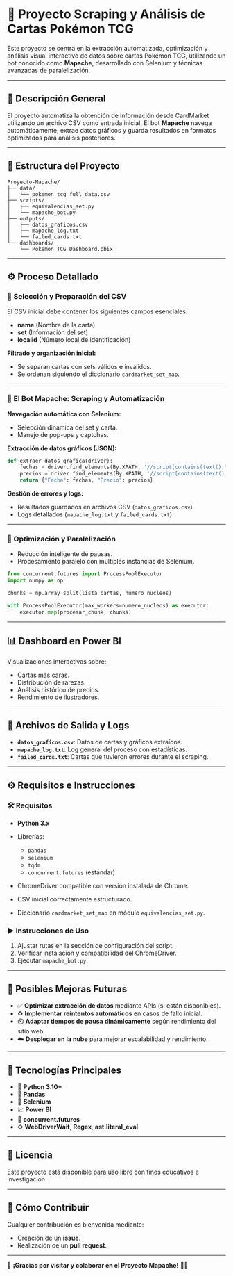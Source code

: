 # 🦝 Proyecto Scraping y Análisis de Cartas Pokémon TCG 

Este proyecto se centra en la extracción automatizada, optimización y análisis visual interactivo de datos sobre cartas Pokémon TCG, utilizando un bot conocido como **Mapache**, desarrollado con Selenium y técnicas avanzadas de paralelización.

---

## 📌 Descripción General  

El proyecto automatiza la obtención de información desde CardMarket utilizando un archivo CSV como entrada inicial. El bot **Mapache** navega automáticamente, extrae datos gráficos y guarda resultados en formatos optimizados para análisis posteriores.

---

## 📁 Estructura del Proyecto

```
Proyecto-Mapache/
├── data/
│   └── pokemon_tcg_full_data.csv
├── scripts/
│   ├── equivalencias_set.py
│   └── mapache_bot.py
├── outputs/
│   ├── datos_graficos.csv
│   ├── mapache_log.txt
│   └── failed_cards.txt
└── dashboards/
    └── Pokemon_TCG_Dashboard.pbix
```

---

## ⚙️ Proceso Detallado

### 📂 Selección y Preparación del CSV
El CSV inicial debe contener los siguientes campos esenciales:

- **name** (Nombre de la carta)
- **set** (Información del set)
- **localid** (Número local de identificación)

**Filtrado y organización inicial:**
- Se separan cartas con sets válidos e inválidos.
- Se ordenan siguiendo el diccionario `cardmarket_set_map`.


---

### 🤖 El Bot Mapache: Scraping y Automatización

**Navegación automática con Selenium:**
- Selección dinámica del set y carta.
- Manejo de pop-ups y captchas.

**Extracción de datos gráficos (JSON):**
```python
def extraer_datos_grafica(driver):
    fechas = driver.find_elements(By.XPATH, '//script[contains(text(),"labels")]')[0].text.split('labels":[')[1].split('],"')[0].strip('"').split('","')
    precios = driver.find_elements(By.XPATH, '//script[contains(text(),"data")]')[0].text.split('data":[')[1].split(']')[0].split(',')
    return {"Fecha": fechas, "Precio": precios}
```

**Gestión de errores y logs:**
- Resultados guardados en archivos CSV (`datos_graficos.csv`).
- Logs detallados (`mapache_log.txt` y `failed_cards.txt`).

---

### 🔄 Optimización y Paralelización

- Reducción inteligente de pausas.
- Procesamiento paralelo con múltiples instancias de Selenium.

```python
from concurrent.futures import ProcessPoolExecutor
import numpy as np

chunks = np.array_split(lista_cartas, numero_nucleos)

with ProcessPoolExecutor(max_workers=numero_nucleos) as executor:
    executor.map(procesar_chunk, chunks)
```

---

## 📊 Dashboard en Power BI

Visualizaciones interactivas sobre:
- Cartas más caras.
- Distribución de rarezas.
- Análisis histórico de precios.
- Rendimiento de ilustradores.

---

## 📂 Archivos de Salida y Logs

- **`datos_graficos.csv`**: Datos de cartas y gráficos extraídos.
- **`mapache_log.txt`**: Log general del proceso con estadísticas.
- **`failed_cards.txt`**: Cartas que tuvieron errores durante el scraping.

---

## ⚙️ Requisitos e Instrucciones

### 🛠️ Requisitos

- **Python 3.x**
- Librerías:
  - `pandas`
  - `selenium`
  - `tqdm`
  - `concurrent.futures` (estándar)

- ChromeDriver compatible con versión instalada de Chrome.
- CSV inicial correctamente estructurado.
- Diccionario `cardmarket_set_map` en módulo `equivalencias_set.py`.

### ▶️ Instrucciones de Uso

1. Ajustar rutas en la sección de configuración del script.
2. Verificar instalación y compatibilidad del ChromeDriver.
3. Ejecutar `mapache_bot.py`.

---

## 🚧 Posibles Mejoras Futuras

- ✅ **Optimizar extracción de datos** mediante APIs (si están disponibles).
- ♻️ **Implementar reintentos automáticos** en casos de fallo inicial.
- ⏲️ **Adaptar tiempos de pausa dinámicamente** según rendimiento del sitio web.
- ☁️ **Desplegar en la nube** para mejorar escalabilidad y rendimiento.

---

## 🧰 Tecnologías Principales

- 🐍 **Python 3.10+**
- 🐼 **Pandas**
- 🚦 **Selenium**
- 📈 **Power BI**
- 🔄 **concurrent.futures**
- ⚙️ **WebDriverWait**, **Regex**, **ast.literal_eval**

---

## 📜 Licencia

Este proyecto está disponible para uso libre con fines educativos e investigación.

---

## 🤝 Cómo Contribuir

Cualquier contribución es bienvenida mediante:

- Creación de un **issue**.
- Realización de un **pull request**.

---

🎉 **¡Gracias por visitar y colaborar en el Proyecto Mapache!** 🚀🦝

